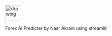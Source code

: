 <img src="https://blog.visiativ.com/wp-content/uploads/2020/04/Intelligence-Artificielle-Halte-aux-ide%CC%81es-rec%CC%A7ues-V2.png" alt="drawing" width="50"/>

Forex Ai Predicter by Nasr Akram using streamlit 
